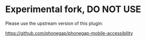 # Experimental fork, DO NOT USE

Please use the upstream version of this plugin:

https://github.com/phonegap/phonegap-mobile-accessibility
